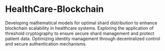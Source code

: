 # HealthCare-Blockchain
Developing mathematical models for optimal shard distribution to enhance blockchain scalability in healthcare systems. Exploring the application of threshold cryptography to ensure secure shard management and protect patient data. Optimizing identity management through decentralized control and secure authentication mechanisms.
